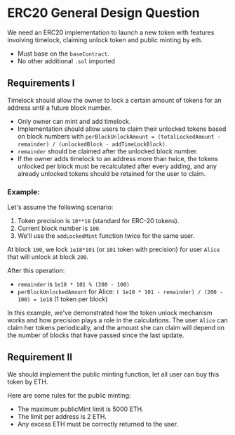 # ERC20 General Design Question

We need an ERC20 implementation to launch a new token with features involving timelock, claiming unlock token and public minting by eth.

- Must base on the `baseContract`.
- No other additional `.sol` imported

## Requirements I

Timelock should allow the owner to lock a certain amount of tokens for an address until a future block number.

- Only owner can mint and add timelock.
- Implementation should allow users to claim their unlocked tokens based on block numbers with `perBlockUnlockAmount = (totalLockedAmount - remainder) / (unlockedBlock - addTimeLockBlock)`.
- `remainder` should be claimed after the unlocked block number.
- If the owner adds timelock to an address more than twice, the tokens unlocked per block must be recalculated after every adding, and any already unlocked tokens should be retained for the user to claim.

### Example:

Let's assume the following scenario:

1. Token precision is `10**18` (standard for ERC-20 tokens).
2. Current block number is `100`.
3. We'll use the `addLockedMint` function twice for the same user.

At block `100`, we lock `1e18*101` (or `101` token with precision) for user `Alice` that will unlock at block `200`.

After this operation:
- `remainder` is `1e18 * 101 % (200 - 100)`
- `perBlockUnlockedAmount` for Alice: `( 1e18 * 101 - remainder) / (200 - 100) = 1e18` (1 token per block)

In this example, we've demonstrated how the token unlock mechanism works and how precision plays a role in the calculations. The user `Alice` can claim her tokens periodically, and the amount she can claim will depend on the number of blocks that have passed since the last update.

## Requirement II

We should implement the public minting function, let all user can buy this token by ETH.

Here are some rules for the public minting:

- The maximum publicMint limit is 5000 ETH.
- The limit per address is 2 ETH.
- Any excess ETH must be correctly returned to the user.
